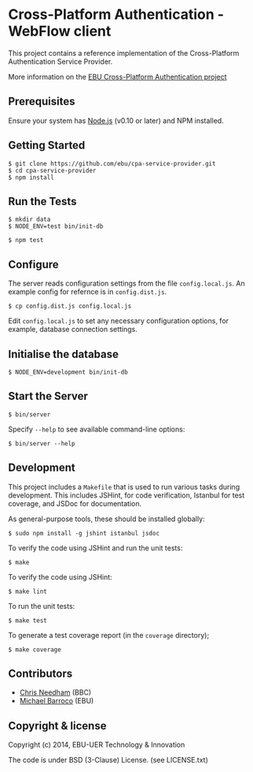 # Cross-Platform Authentication - WebFlow client

This project contains a reference implementation of the Cross-Platform
Authentication Service Provider.

More information on the [EBU Cross-Platform Authentication project](http://tech.ebu.ch/cpa)

## Prerequisites

Ensure your system has [Node.js](http://nodejs.org/) (v0.10 or later) and NPM installed.

## Getting Started

    $ git clone https://github.com/ebu/cpa-service-provider.git
    $ cd cpa-service-provider
    $ npm install

## Run the Tests

    $ mkdir data
    $ NODE_ENV=test bin/init-db

    $ npm test

## Configure

The server reads configuration settings from the file `config.local.js`.
An example config for refernce is in `config.dist.js`.

    $ cp config.dist.js config.local.js

Edit `config.local.js` to set any necessary configuration options, for
example, database connection settings.

## Initialise the database

    $ NODE_ENV=development bin/init-db


## Start the Server

    $ bin/server

Specify `--help` to see available command-line options:

    $ bin/server --help


## Development

This project includes a `Makefile` that is used to run various tasks during
development. This includes JSHint, for code verification, Istanbul for test
coverage, and JSDoc for documentation.

As general-purpose tools, these should be installed globally:

    $ sudo npm install -g jshint istanbul jsdoc

To verify the code using JSHint and run the unit tests:

    $ make

To verify the code using JSHint:

    $ make lint

To run the unit tests:

    $ make test

To generate a test coverage report (in the `coverage` directory);

    $ make coverage


## Contributors

* [Chris Needham](https://github.com/chrisn) (BBC)
* [Michael Barroco](https://github.com/barroco) (EBU)



## Copyright & license

Copyright (c) 2014, EBU-UER Technology & Innovation

The code is under BSD (3-Clause) License. (see LICENSE.txt)
